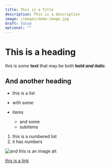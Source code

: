 ```yaml
---
title: This is a Title
description: This is a description
image: /images/demo-image.jpg
draft: false
optional: ""
---
```

# This is a heading

this is *some* **text** that may be both **bold *and italic***.

## And another heading

* this is a list
* with some
* items

  * and some
  * subitems

1. this is a numbered list
2. it has numbers

![and this is an image alt](/images/demo-image.jpg "wootafak")

[this is a link](https://test.com)
